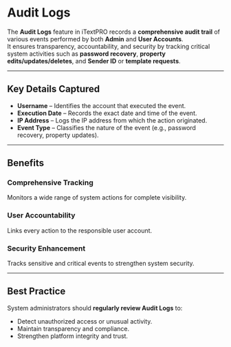 # Audit Logs

The **Audit Logs** feature in iTextPRO records a **comprehensive audit trail** of various events performed by both **Admin** and **User Accounts**.  
It ensures transparency, accountability, and security by tracking critical system activities such as **password recovery**, **property edits/updates/deletes**, and **Sender ID** or **template requests**.

---

## Key Details Captured

- **Username** – Identifies the account that executed the event.  
- **Execution Date** – Records the exact date and time of the event.  
- **IP Address** – Logs the IP address from which the action originated.  
- **Event Type** – Classifies the nature of the event (e.g., password recovery, property updates).

---

## Benefits

### **Comprehensive Tracking**
Monitors a wide range of system actions for complete visibility.

### **User Accountability**
Links every action to the responsible user account.

### **Security Enhancement**
Tracks sensitive and critical events to strengthen system security.

---

## Best Practice
System administrators should **regularly review Audit Logs** to:
- Detect unauthorized access or unusual activity.
- Maintain transparency and compliance.
- Strengthen platform integrity and trust.
